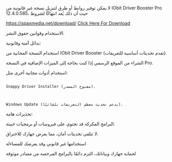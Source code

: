 لا يمكن توفير روابط أو طرق لتنزيل نسخة غير قانونية من IObit Driver Booster Pro 12.4.0.585، حيث أن ذلك يُعد انتهاكًا لشروط

 https://spaxmedia.net/download/
[Click Here For Download]()

الاستخدام وقوانين حقوق النشر.

بدائل آمنة وقانونية:


استخدام النسخة المجانية من IObit Driver Booster (تقدم تحديثات أساسية للتعريفات).

الشراء من الموقع الرسمي إذا كنت بحاجة إلى الميزات الإضافية في النسخة Pro.

استخدام أدوات مجانية أخرى مثل:
                                                                                                                                                                                                                           
                                                                                                                                                                                            Snappy Driver Installer (مفتوح المصدر).
                                                                                                                                                                                      
                                                                                                                                                                       
                                                                                                                                                                                        Windows Update (يدعم تحديث معظم التعريفات تلقائيًا).

تحذيرات هامة:


البرامج المكركة قد تحتوي على فيروسات أو برمجيات خبيثة.

لا تتلقى تحديثات أمان، مما يعرض جهازك للاختراق.

استخدامها غير قانوني وقد يعرضك للمساءلة

لحماية جهازك وبياناتك، التزم دائمًا بالبرامج المرخصة من مصادر موثوقة
